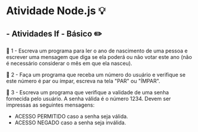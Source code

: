 # Atividade Node.js :bulb:

## - Atividades If - Básico :pencil2:


:pushpin: 1 - Escreva um programa para ler o ano de nascimento de uma pessoa e escrever uma mensagem que diga se ela poderá ou não votar este
ano (não é necessário considerar o mês em que ela nasceu).


:pushpin: 2 - Faça um programa que receba um número do usuário e verifique se este número é par ou ímpar, escreva na tela "PAR" ou "ÍMPAR".


:pushpin: 3 - Escreva um programa que verifique a validade de uma senha fornecida pelo usuário.
A senha válida é o número 1234.
  Devem ser impressas as seguintes mensagens:
- ACESSO PERMITIDO caso a senha seja válida.
- ACESSO NEGADO caso a senha seja inválida.
